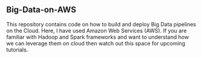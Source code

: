 ## Big-Data-on-AWS
This repository contains code on how to build and deploy Big Data pipelines on the Cloud. Here, I have used Amazon Web Services (AWS). If you are familiar with Hadoop and Spark frameworks and want to understand how we can leverage them on cloud then watch out this space for upcoming tutorials.

